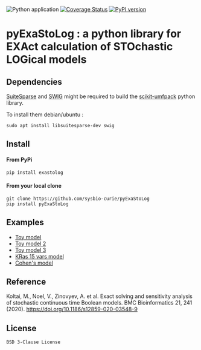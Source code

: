 ![Python application](https://github.com/sysbio-curie/pyExaStoLog/workflows/Python%20application/badge.svg) [![Coverage Status](https://coveralls.io/repos/github/sysbio-curie/pyExaStoLog/badge.svg?branch=master)](https://coveralls.io/github/sysbio-curie/pyExaStoLog?branch=master) [![PyPI version](https://badge.fury.io/py/exastolog.svg)](https://badge.fury.io/py/exastolog)

# pyExaStoLog : a python library for EXAct calculation of STOchastic LOGical models 

## Dependencies
[SuiteSparse](http://faculty.cse.tamu.edu/davis/suitesparse.html) and [SWIG](http://www.swig.org/) might be required to build the [scikit-umfpack](https://scikit-umfpack.github.io/scikit-umfpack/) python library.
    
To install them debian/ubuntu : 

    sudo apt install libsuitesparse-dev swig


## Install
#### From PyPi
    pip install exastolog
    
#### From your local clone
    git clone https://github.com/sysbio-curie/pyExaStoLog
    pip install pyExaStoLog

## Examples
- [Toy model](https://github.com/sysbio-curie/pyExaStoLog/blob/master/notebooks/Toy%20model.ipynb)
- [Toy model 2](https://github.com/sysbio-curie/pyExaStoLog/blob/master/notebooks/Toy2%20model.ipynb)
- [Toy model 3](https://github.com/sysbio-curie/pyExaStoLog/blob/master/notebooks/Toy3%20model.ipynb)
- [KRas 15 vars model](https://github.com/sysbio-curie/pyExaStoLog/blob/master/notebooks/KRas%20model.ipynb)
- [Cohen's model](https://github.com/sysbio-curie/pyExaStoLog/blob/master/notebooks/Cohen%20model.ipynb)
    
## Reference
Koltai, M., Noel, V., Zinovyev, A. et al. Exact solving and sensitivity analysis of stochastic continuous time Boolean models. BMC Bioinformatics 21, 241 (2020). https://doi.org/10.1186/s12859-020-03548-9

## License
    BSD 3-Clause License
